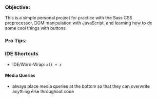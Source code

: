 ### Objective:

This is a simple personal project for practice with the Sass CSS preprocessor, DOM manipulation with JavaScript, and learning how to do some cool things with buttons.

### Pro Tips:

### IDE Shortcuts

- IDE/Word-Wrap: `alt + z`

#### Media Queries

- always place media queries at the bottom so that they can overwrite anything else throughout code
